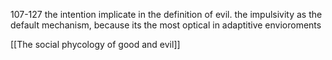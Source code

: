 107-127
the intention implicate in the definition of evil. the impulsivity as the default mechanism, because its the most optical in adaptitive envioroments

[[The social phycology of good and evil]]